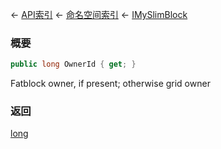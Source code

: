 ← [API索引](Api-Index) ← [命名空间索引](Namespace-Index) ← [IMySlimBlock](VRage.Game.ModAPI.Ingame.IMySlimBlock)

### 概要

```csharp
public long OwnerId { get; }
```

Fatblock owner, if present; otherwise grid owner

### 返回

[long](https://docs.microsoft.com/en-us/dotnet/api/System.Int64?view=netframework-4.6)

